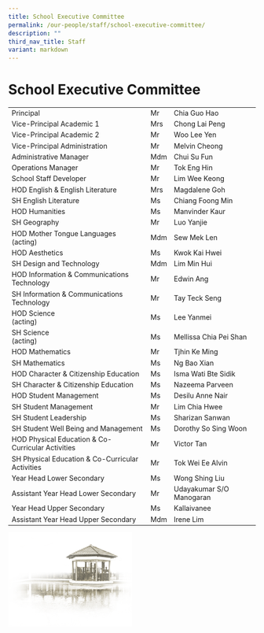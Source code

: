 ```yaml
---
title: School Executive Committee
permalink: /our-people/staff/school-executive-committee/
description: ""
third_nav_title: Staff
variant: markdown
---
```

# **School Executive Committee**

|  	|  	|  	|
|---	|---	|---	|
| Principal 	| Mr 	| Chia Guo Hao 	|
| Vice-Principal Academic 1 	| Mrs 	| Chong Lai Peng 	|
| Vice-Principal Academic 2 	| Mr 	| Woo Lee Yen 	|
| Vice-Principal Administration  	| Mr  	| Melvin Cheong  	|
| Administrative Manager 	| Mdm 	| Chui Su Fun 	|
| Operations Manager 	| Mr 	| Tok Eng Hin 	|
| School Staff Developer  	| Mr 	| Lim Wee Keong  	|
| HOD English &amp; English Literature 	| Mrs 	| Magdalene Goh 	|
| SH English Literature 	| Ms 	| Chiang Foong Min 	|
| HOD Humanities 	| Ms 	| Manvinder Kaur 	|
| SH Geography 	| Mr 	| Luo Yanjie 	|
| HOD Mother Tongue Languages<br>(acting) 	| Mdm 	| Sew Mek Len 	|
| HOD Aesthetics 	| Ms  	| Kwok Kai Hwei   	|
| SH Design and Technology  	| Mdm  	| Lim Min Hui   	|
| HOD Information &amp; Communications Technology 	| Mr 	| Edwin Ang 	|
| SH Information &amp; Communications Technology 	| Mr 	| Tay Teck Seng 	|
| HOD Science<br>(acting) 	| Ms 	| Lee Yanmei 	|
| SH Science<br>(acting)  	| Ms 	| Mellissa Chia Pei Shan  	|
| HOD Mathematics 	| Mr 	| Tjhin Ke Ming 	|
| SH Mathematics  	| Ms 	| Ng Bao Xian  	|
| HOD Character &amp; Citizenship Education 	| Ms 	| Isma Wati Bte Sidik 	|
| SH Character &amp; Citizenship Education 	| Ms 	| Nazeema Parveen 	|
| HOD Student Management 	| Ms 	| Desilu Anne Nair 	|
| SH Student Management 	| Mr 	| Lim Chia Hwee 	|
| SH Student Leadership 	| Ms 	| Sharizan Sanwan 	|
| SH Student Well Being and Management 	| Ms 	| Dorothy So Sing Woon 	|
| HOD Physical Education &amp; Co-Curricular Activities 	| Mr 	| Victor Tan 	|
| SH Physical Education &amp; Co-Curricular Activities 	| Mr 	| Tok Wei Ee Alvin 	|
| Year Head Lower Secondary 	| Ms 	| Wong Shing Liu 	|
| Assistant Year Head Lower Secondary 	| Mr 	| Udayakumar S/O Manogaran 	|
| Year Head Upper Secondary  	| Ms 	| Kallaivanee 	|
| Assistant Year Head Upper Secondary 	| Mdm 	| Irene Lim 	|

<img src="/images/pavilion.png" style="width:50%">
